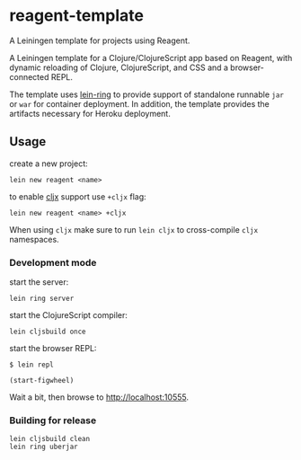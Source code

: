 reagent-template
================

A Leiningen template for projects using Reagent.

A Leiningen template for a Clojure/ClojureScript app based on Reagent,
with dynamic reloading of Clojure, ClojureScript, and CSS and a browser-connected REPL.

The template uses [lein-ring](https://github.com/weavejester/lein-ring) to provide
support of standalone runnable `jar` or `war` for container deployment.
In addition, the template provides the artifacts necessary for Heroku deployment.

## Usage

create a new project:

```
lein new reagent <name>
```

to enable [cljx](https://github.com/lynaghk/cljx) support use `+cljx` flag:

```
lein new reagent <name> +cljx
```
When using `cljx` make sure to run `lein cljx` to cross-compile `cljx` namespaces.


### Development mode

start the server:

```
lein ring server
```

start the ClojureScript compiler:

```
lein cljsbuild once
```

start the browser REPL:

```
$ lein repl

(start-figwheel)
```

Wait a bit, then browse to [http://localhost:10555](http://localhost:10555).


### Building for release

```
lein cljsbuild clean
lein ring uberjar
```

